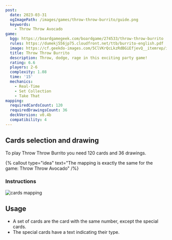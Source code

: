 ```yaml
---
post:
  date: 2023-03-31
  ogImagePath: /images/games/throw-throw-burrito/guide.png
  keywords:
    - Throw Throw Avocado
game:
  bgg: https://boardgamegeek.com/boardgame/274533/throw-throw-burrito
  rules: https://dumekj556jp75.cloudfront.net/ttb/burrito-english.pdf
  image: https://cf.geekdo-images.com/5ClVKrQcLkzRdBGiEfjevQ__itemrep/img/dYq9z1LZxdI90c_RvHPiqA9mgu8=/fit-in/246x300/filters:strip_icc()/pic7073068.jpg
  title: Throw Throw Burrito
  description: Throw, dodge, rage in this exciting party game! 
  rating: 6.6
  players: 2-6
  complexity: 1.08
  time: '15'
  mechanics:
    - Real-Time
    - Set Collection
    - Take That 
mapping:
  requiredCardsCount: 120
  requiredDrawingsCount: 36
  deckVersion: v0.4b
  compatibility: 4
---
```


## Cards selection and drawing

To play Throw Throw Burrito you need 120 cards and 36 drawings.

{% callout type="idea" text="The mapping is exactly the same for the game: Throw Throw Avocado" /%}

### Instructions

![cards mapping](/images/games/throw-throw-burrito/guide.png)

## Usage

- A set of cards are the card with the same number, except the special cards.
- The special cards have a text indicating their type.
